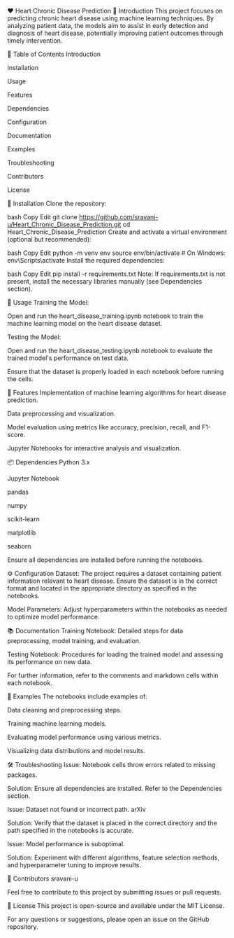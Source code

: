 ❤️ Heart Chronic Disease Prediction
📝 Introduction
This project focuses on predicting chronic heart disease using machine learning techniques. By analyzing patient data, the models aim to assist in early detection and diagnosis of heart disease, potentially improving patient outcomes through timely intervention.

📂 Table of Contents
Introduction

Installation

Usage

Features

Dependencies

Configuration

Documentation

Examples

Troubleshooting

Contributors

License

💾 Installation
Clone the repository:

bash
Copy
Edit
git clone https://github.com/sravani-u/Heart_Chronic_Disease_Prediction.git
cd Heart_Chronic_Disease_Prediction
Create and activate a virtual environment (optional but recommended):

bash
Copy
Edit
python -m venv env
source env/bin/activate  # On Windows: env\Scripts\activate
Install the required dependencies:

bash
Copy
Edit
pip install -r requirements.txt
Note: If requirements.txt is not present, install the necessary libraries manually (see Dependencies section).

🚀 Usage
Training the Model:

Open and run the heart_disease_training.ipynb notebook to train the machine learning model on the heart disease dataset.

Testing the Model:

Open and run the heart_disease_testing.ipynb notebook to evaluate the trained model's performance on test data.

Ensure that the dataset is properly loaded in each notebook before running the cells.

🌟 Features
Implementation of machine learning algorithms for heart disease prediction.

Data preprocessing and visualization.

Model evaluation using metrics like accuracy, precision, recall, and F1-score.

Jupyter Notebooks for interactive analysis and visualization.

📦 Dependencies
Python 3.x

Jupyter Notebook

pandas

numpy

scikit-learn

matplotlib

seaborn

Ensure all dependencies are installed before running the notebooks.

⚙️ Configuration
Dataset: The project requires a dataset containing patient information relevant to heart disease. Ensure the dataset is in the correct format and located in the appropriate directory as specified in the notebooks.

Model Parameters: Adjust hyperparameters within the notebooks as needed to optimize model performance.

📚 Documentation
Training Notebook: Detailed steps for data preprocessing, model training, and evaluation.

Testing Notebook: Procedures for loading the trained model and assessing its performance on new data.

For further information, refer to the comments and markdown cells within each notebook.

🧪 Examples
The notebooks include examples of:

Data cleaning and preprocessing steps.

Training machine learning models.

Evaluating model performance using various metrics.

Visualizing data distributions and model results.

🛠️ Troubleshooting
Issue: Notebook cells throw errors related to missing packages.

Solution: Ensure all dependencies are installed. Refer to the Dependencies section.

Issue: Dataset not found or incorrect path.
arXiv

Solution: Verify that the dataset is placed in the correct directory and the path specified in the notebooks is accurate.

Issue: Model performance is suboptimal.

Solution: Experiment with different algorithms, feature selection methods, and hyperparameter tuning to improve results.

👥 Contributors
sravani-u

Feel free to contribute to this project by submitting issues or pull requests.

🪪 License
This project is open-source and available under the MIT License.

For any questions or suggestions, please open an issue on the GitHub repository.
